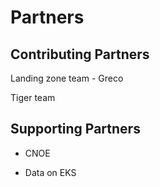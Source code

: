 # Partners

## Contributing Partners

Landing zone team - Greco

Tiger team

## Supporting Partners

- CNOE

- Data on EKS


